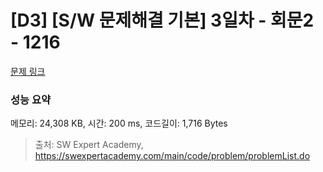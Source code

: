 # [D3] [S/W 문제해결 기본] 3일차 - 회문2 - 1216 

[문제 링크](https://swexpertacademy.com/main/code/problem/problemDetail.do?contestProbId=AV14Rq5aABUCFAYi) 

### 성능 요약

메모리: 24,308 KB, 시간: 200 ms, 코드길이: 1,716 Bytes



> 출처: SW Expert Academy, https://swexpertacademy.com/main/code/problem/problemList.do
